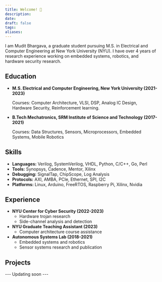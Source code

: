 ```yaml
---
title: Welcome! 👋
description: 
date: 
draft: false
tags: 
aliases:
---
```

 
I am Mudit Bhargava, a graduate student pursuing M.S. in Electrical and Computer Engineering at New York University (NYU). I have over 4 years of research experience working on embedded systems, robotics, and hardware security research.

## Education

- **M.S. Electrical and Computer Engineering, New York University (2021-2023)**
    
    Courses: Computer Architecture, VLSI, DSP, Analog IC Design, Hardware Security, Reinforcement
     learning.
    
- **B.Tech Mechatronics, SRM Institute of Science and Technology (2017-2021)**
    
    Courses: Data Structures, Sensors, Microprocessors, Embedded Systems, Mobile Robotics
    

## Skills

- **Languages:** Verilog, SystemVerilog, VHDL, Python, C/C++, Go, Perl
- **Tools:** Synopsys, Cadence, Mentor, Xilinx
- **Debugging:** SignalTap, ChipScope, Log Analysis
- **Protocols:** AXI, AMBA, PCIe, Ethernet, SPI, I2C
- **Platforms:** Linux, Arduino, FreeRTOS, Raspberry Pi, Xilinx, Nvidia

## Experience

- **NYU Center for Cyber Security (2022-2023)**
    - Hardware trojan research
    - Side-channel analysis and detection
- **NYU Graduate Teaching Assistant (2023)**
    - Computer architecture course assistance
- **Autonomous Systems Lab (2018-2021)**
    - Embedded systems and robotics
    - Sensor systems research and publication

## Projects

--- Updating soon ---
